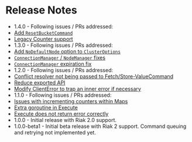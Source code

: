 <!--- vim:fo=tc:tw=0:
--->

Release Notes
=============

* 1.4.0 - Following issues / PRs addressed:
 * [Add `ResetBucketCommand`](https://github.com/basho/riak-go-client/pull/35)
 * [Legacy Counter support](https://github.com/basho/riak-go-client/pull/33)
* 1.3.0 - Following issues / PRs addressed:
 * [Add `NoDefaultNode` option to `ClusterOptions`](https://github.com/basho/riak-go-client/pull/28)
 * [`ConnectionManager` / `NodeManager` fixes](https://github.com/basho/riak-go-client/pull/25)
 * [`ConnectionManager` expiration fix](https://github.com/basho/riak-go-client/issues/23)
* 1.2.0 - Following issues / PRs addressed:
 * [Conflict resolver not being passed to Fetch/Store-ValueCommand](https://github.com/basho/riak-go-client/issues/21)
 * [Reduce exported API](https://github.com/basho/riak-go-client/pull/20)
 * [Modify ClientError to trap an inner error if necessary](https://github.com/basho/riak-go-client/pull/19)
* 1.1.0 - Following issues / PRs addressed:
 * [Issues with incrementing counters within Maps](https://github.com/basho/riak-go-client/issues/17)
 * [Extra goroutine in Execute](https://github.com/basho/riak-go-client/issues/16)
 * [Execute does not return error correctly](https://github.com/basho/riak-go-client/isues/15)
* 1.0.0 - Initial release with Riak 2.0 support.
* 1.0.0-beta1 - Initial beta release with Riak 2 support. Command queuing and retrying not implemented yet.

